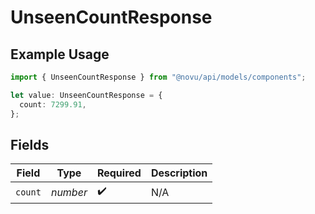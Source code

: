 # UnseenCountResponse

## Example Usage

```typescript
import { UnseenCountResponse } from "@novu/api/models/components";

let value: UnseenCountResponse = {
  count: 7299.91,
};
```

## Fields

| Field              | Type               | Required           | Description        |
| ------------------ | ------------------ | ------------------ | ------------------ |
| `count`            | *number*           | :heavy_check_mark: | N/A                |